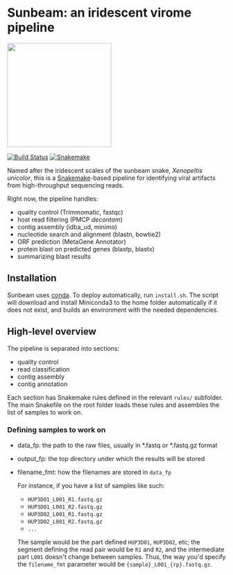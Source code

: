 # Sunbeam: an iridescent virome pipeline 
<img src="http://i.imgur.com/VW3pvQM.jpg" width=240> 

[![Build Status](https://travis-ci.org/eclarke/sunbeam.svg?branch=master)](https://travis-ci.org/eclarke/sunbeam) 
[![Snakemake](https://img.shields.io/badge/snakemake-≥3.5.2-brightgreen.svg?style=flat)](http://snakemake.bitbucket.org)


Named after the iridescent scales of the sunbeam snake, _Xenopeltis unicolor_, this is a [Snakemake](https://bitbucket.org/snakemake/snakemake/)-based pipeline for identifying viral artifacts from high-throughput sequencing reads. 

Right now, the pipeline handles:

- quality control (Trimmomatic, fastqc)
- host read filtering (PMCP _decontam_)
- contig assembly (idba_ud, minimo)
- nucleotide search and alignment (blastn, bowtie2)
- ORF prediction (MetaGene Annotator)
- protein blast on predicted genes (blastp, blastx)
- summarizing blast results

## Installation

Sunbeam uses [conda](http://conda.pydata.org/miniconda.html). To deploy
automatically, run `install.sh`. The script will download and install Miniconda3
to the home folder automatically if it does not exist, and builds an environment
with the needed dependencies.

## High-level overview

The pipeline is separated into sections: 

- quality control
- read classification
- contig assembly 
- contig annotation

Each section has Snakemake rules defined in the relevant `rules/` subfolder. The
main Snakefile on the root folder loads these rules and assembles the list of
samples to work on.

### Defining samples to work on

- data_fp: the path to the raw files, usually in *.fastq or *.fastq.gz format
- output_fp: the top directory under which the results will be stored
- filename_fmt: how the filenames are stored in `data_fp`
  
    For instance, if you have a list of samples like such:

	- `HUP3D01_L001_R1.fastq.gz`
	- `HUP3D01_L001_R2.fastq.gz`
	- `HUP3D02_L001_R1.fastq.gz`
	- `HUP3D02_L001_R2.fastq.gz`
	- `...`
	
	The sample would be the part defined `HUP3D01`, `HUP3D02`, etc; the segment
	defining the read pair would be `R1` and `R2`, and the intermediate part
	`L001` doesn't change between samples. Thus, the way you'd specify the
	`filename_fmt` parameter would be `{sample}_L001_{rp}.fastq.gz`.

